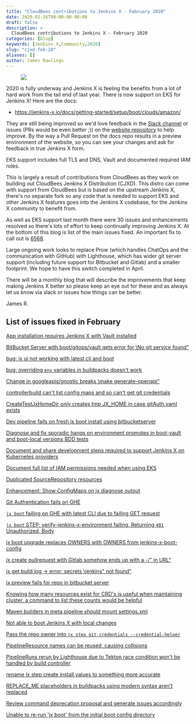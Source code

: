 ```yaml
---
title: "CloudBees contributions to Jenkins X - February 2020"
date: 2020-02-26T00:00:00-00:00
draft: false
description: >
  CloudBees contributions to Jenkins X - February 2020
categories: [blog]
keywords: [Jenkins X,Community,2020]
slug: "cjxd-feb-20"
aliases: []
author: James Rawlings
---
```


<figure>
<img src="/images/logo/cloudbees.png"/>
</figure>

2020 is fully underway and Jenkins X is feeling the benefits from a lot of hard work from the tail end of last year.  There is now support on EKS for Jenkins X!  Here are the docs:

- <https://jenkins-x.io/docs/getting-started/setup/boot/clouds/amazon/>

They are still being improved so we'd love feedback in the [Slack channel](https://jenkins-x.io/community/#slack) or issues (PRs would be even better ;)) on the [website repository](https://github.com/jenkins-x/jx-docs) to help improve.  By the way a Pull Request on the docs repo results in a preview environment of the website, so you can see your changes and ask for feedback in true Jenkins X form.

EKS support includes full TLS and DNS, Vault and documented required IAM roles.

This is largely a result of contributions from CloudBees as they work on building out CloudBees Jenkins X Distribution (CJXD).  This distro can come with support from CloudBees but is based on the upstream Jenkins X, there's no separate fork so any code that is needed to support EKS and other Jenkins X features goes into the Jenkins X codebase, for the Jenkins X community to benefit from.

As well as EKS support last month there were 30 issues and enhancements resolved so there's lots of effort to keep continually improving Jenkins X.  At the bottom of this blog is list of the main issues fixed.  An important fix to call out is [6568](https://github.com/jenkins-x/jx/issues/6568).

Large ongoing work looks to replace Prow (which handles ChatOps and the communication with GitHub) with Lighthouse, which has wider git server support (including future support for Bitbucket and Gitlab) and a smaller footprint. We hope to have this switch completed in April.

There will be a monthly blog that will describe the improvements that keep making Jenkins X better so please keep an eye out for these and as always let us know via slack or issues how things can be better.

James R.

## List of issues fixed in February

[App installation requires Jenkins X with Vault installed](https://github.com/jenkins-x/jx/issues/5597)

[BitBucket Server with boot/gitops/vault gets error for \No git service found\"](https://github.com/jenkins-x/jx/issues/6589)

[bug: jx ui not working with latest cli and boot](https://github.com/jenkins-x/jx/issues/6515)

[bug: overriding `env` variables in buildpacks doesn't work](https://github.com/jenkins-x/jx/issues/6668)

[Change in googleapis/gnostic breaks \make generate-openapi\"](https://github.com/jenkins-x/jx/issues/6679)

[controllerbuild can't list config maps and so can't get git credentials](https://github.com/jenkins-x/jx/issues/6568)

[CreateTestJxHomeDir only creates tmp JX_HOME in case gitAuth.yaml exists](https://github.com/jenkins-x/jx/issues/6577)

[Dev pipeline fails on fresh jx boot install using bitbucketserver](https://github.com/jenkins-x/jx/issues/6617)

[Diagnose and fix sporadic hangs on environment promotes in boot-vault and boot-local versions BDD tests](https://github.com/jenkins-x/jx/issues/5669)

[Document and share development steps required to support Jenkins X on Kubernetes providers](https://github.com/jenkins-x/jx/issues/6503)

[Document full list of IAM permissions needed when using EKS](https://github.com/jenkins-x/jx/issues/4388)

[Duplicated SourceRepository resources](https://github.com/jenkins-x/jx/issues/6545)

[Enhancement: Show ConfigMaps on jx diagnose output](https://github.com/jenkins-x/jx/issues/6415)

[Git Authentication fails on GHE](https://github.com/jenkins-x/jx/issues/6579)

[`jx boot` failing on GHE with latest CLI due to failing GET request](https://github.com/jenkins-x/jx/issues/6551)

[`jx boot` STEP: verify-jenkins-x-environment failing. Returning `401` Unauthorized, Body](https://github.com/jenkins-x/jx/issues/6523)

[jx boot upgrade replaces OWNERS with OWNERS from jenkins-x-boot-config](https://github.com/jenkins-x/jx/issues/6543)

[jx create pullrequest with Gitlab somehow ends up with a \-/\" in URL"](https://github.com/jenkins-x/jx/issues/6618)

[jx get build log -> error: secrets \jenkins\" not found"](https://github.com/jenkins-x/jx/issues/6482)

[jx preview fails for repo in bitbucket server](https://github.com/jenkins-x/jx/issues/6419)

[Knowing how many resources exist for CRD's is useful when maintaining cluster, a command to list these counts would be helpful](https://github.com/jenkins-x/jx/issues/6596)

[Maven builders in meta pipeline should mount settings.xml](https://github.com/jenkins-x/jx/issues/6637)

[Not able to boot Jenkins X with local changes](https://github.com/jenkins-x/jx/issues/6685)

[Pass the repo owner into `jx step git credentials --credential-helper`](https://github.com/jenkins-x/jx/issues/6722)

[PipelineResource names can be reused, causing collisions](https://github.com/jenkins-x/jx/issues/6610)

[PipelineRuns rerun by Lighthouse due to Tekton race condition won't be handled by build controller](https://github.com/jenkins-x/jx/issues/6646)

[rename jx step  create install values to something more accurate](https://github.com/jenkins-x/jx/issues/5020)

[REPLACE_ME placeholders in buildpacks using modern syntax aren't replaced](https://github.com/jenkins-x/jx/issues/6698)

[Review command deprecation proposal and generate issues accordingly](https://github.com/jenkins-x/jx/issues/6439)

[Unable to re-run 'jx boot' from the initial boot config directory](https://github.com/jenkins-x/jx/issues/5772)
